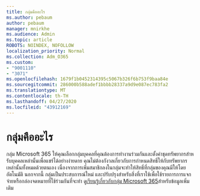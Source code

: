 ```yaml
---
title: กลุ่มคืออะไร
ms.author: pebaum
author: pebaum
manager: mnirkhe
ms.audience: Admin
ms.topic: article
ROBOTS: NOINDEX, NOFOLLOW
localization_priority: Normal
ms.collection: Adm_O365
ms.custom:
- "9001110"
- "3071"
ms.openlocfilehash: 1679f1b0452314395c5067b326f6b753f9baa84e
ms.sourcegitcommit: 286000b588adef1bbbb28337a9d9e087ec783fa2
ms.translationtype: MT
ms.contentlocale: th-TH
ms.lasthandoff: 04/27/2020
ms.locfileid: "43912169"
---
```

# <a name="what-are-groups"></a>กลุ่มคืออะไร

กลุ่ม Microsoft 365 ให้คุณเลือกกลุ่มบุคคลที่คุณต้องการทํางานร่วมกันและตั้งค่าชุดทรัพยากรสําหรับบุคคลเหล่านั้นเพื่อแชร์ได้อย่างง่ายดาย คุณไม่ต้องกังวลเกี่ยวกับการกําหนดสิทธิ์ให้กับทรัพยากรเหล่านั้นทั้งหมดด้วยตนเอง เนื่องจากการเพิ่มสมาชิกลงในกลุ่มจะทําให้สิทธิ์ที่กลุ่มของคุณมีให้โดยอัตโนมัติ นอกจากนี้ กลุ่มเป็นประสบการณ์ใหม่ และปรับปรุงสําหรับสิ่งที่เราใช้เพื่อใช้รายการการแจกจ่ายหรือกล่องจดหมายที่ใช้ร่วมกันที่จะทํา  ดู[เรียนรู้เกี่ยวกับกลุ่ม Microsoft 365](https://support.office.com/article/b565caa1-5c40-40ef-9915-60fdb2d97fa2)สําหรับข้อมูลเพิ่มเติม 